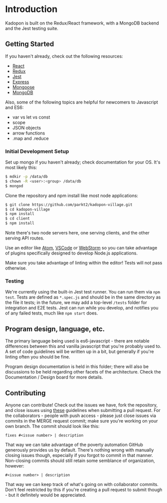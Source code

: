 Introduction
============

Kadopon is built on the Redux/React framework, with a MongoDB backend and the Jest testing suite.

## Getting Started

If you haven't already, check out the following resources:
 * [React](https://facebook.github.io/react/)
 * [Redux](http://redux.js.org/)
 * [Jest](https://facebook.github.io/jest/)
 * [Express](http://expressjs.com/en/guide/routing.html)
 * [Mongoose](http://mongoosejs.com/docs/guide.html)
 * [MongoDB](https://docs.mongodb.com/)

Also, some of the following topics are helpful for newcomers to Javascript and ES6:
 * var vs let vs const
 * scope
 * JSON objects
 * arrow functions
 * .map and .reduce

### Initial Development Setup

Set up mongo if you haven't already; check documentation for your OS. It's most likely this:

```sh
$ mdkir -p /data/db
$ chown -R <user>:<group> /data/db
$ mongod
```

Clone the repository and npm install like most node applications:
```sh
$ git clone https://github.com/parkt2/kadopon-village.git
$ cd kadopon-village
$ npm install
$ cd client
$ npm install
```

Note there's two node servers here, one serving clients, and the other serving API routes.

Use an editor like [Atom](https://atom.io/), [VSCode](https://code.visualstudio.com/) or [WebStorm](https://www.jetbrains.com/webstorm/) so you can take advantage of plugins specifically designed to develop Node.js applications.

Make sure you take advantage of linting within the editor! Tests will not pass otherwise.

### Testing

We're currently using the built-in Jest test runner. You can run them via
`npm test`. Tests are defined as `*.spec.js` and should be in the same directory as the file it tests; in the future, we may add a top-level `/tests` folder for integration and E2E tests.
Jest can run while you develop, and notifies you of any failed tests, much like `npm start` does.

## Program design, language, etc.

The primary language being used is es6-javascript - there are notable differences between this and vanilla javascript that you're probably used to. A set of code guidelines will be written up in a bit, but generally if you're linting often you should be fine.

Program design documentation is held in this folder; there will also be discussions to be held regarding other facets of the architecture. Check the Documentation / Design board for more details.

## Contributing

Anyone can contribute! Check out the issues we have, fork the repository, and close issues using [these](https://help.github.com/articles/closing-issues-using-keywords/) guidelines when submitting a pull request. For the collaborators - people with push access - please just close issues via commits in the MERGE request commit; make sure you're working on your own branch. The commit should look like this:

```
fixes #<issue number> | description
```

That way we can take advantage of the poverty automation GitHub generously provides us by default. There's nothing wrong with manually closing issues though, especially if you forgot to commit in that manner. Non-closing commits should still retain some semblance of organization, however:

```
#<issue number> | description
```

That way we can keep track of what's going on with collaborator commits. Don't feel restricted by this if you're creating a pull request to submit though - but it definitely would be appreciated.
